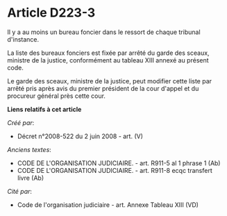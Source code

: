 # Article D223-3

Il y a au moins un bureau foncier dans le ressort de chaque tribunal d'instance.

La liste des bureaux fonciers est fixée par arrêté du garde des sceaux, ministre de la justice, conformément au tableau XIII
annexé au présent code.

Le garde des sceaux, ministre de la justice, peut modifier cette liste par arrêté pris après avis du premier président de la
cour d'appel et du procureur général près cette cour.

**Liens relatifs à cet article**

_Créé par_:

  - Décret n°2008-522 du 2 juin 2008 - art. (V)

_Anciens textes_:

  - CODE DE L'ORGANISATION JUDICIAIRE. - art. R911-5 al 1 phrase 1 (Ab)
  - CODE DE L'ORGANISATION JUDICIAIRE. - art. R911-8 ecqc transfert livre (Ab)

_Cité par_:

  - Code de l'organisation judiciaire - art. Annexe Tableau XIII (VD)
